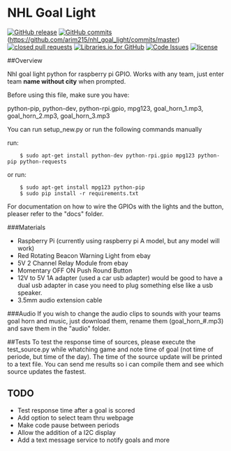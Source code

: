 # NHL Goal Light

[![GitHub release](https://img.shields.io/github/release/arim215/NHL_goal_light.svg)](https://github.com/arim215/nhl_goal_light/releases)
[![GitHub commits](https://img.shields.io/github/commits-since/arim215/NHL_goal_light/v1.1.svg?maxAge=2592000)]()(https://github.com/arim215/nhl_goal_light/commits/master)
[![closed pull requests](https://img.shields.io/github/issues-pr-closed/arim215/NHL_goal_light.svg)](https://github.com/arim215/nhl_goal_light/pulls?q=is%3Apr+is%3Aclosed)
[![Libraries.io for GitHub](https://img.shields.io/librariesio/github/arim215/NHL_goal_light.svg?maxAge=2592000)](https://github.com/arim215/nhl_goal_light/blob/master/requirements.txt)
[![Code Issues](https://www.quantifiedcode.com/api/v1/project/c0f4d36de7234c45bb7689af5a35c7ec/badge.svg)](https://www.quantifiedcode.com/app/project/c0f4d36de7234c45bb7689af5a35c7ec)
[![license](https://img.shields.io/github/license/arim215/NHL_goal_light.svg)](https://github.com/arim215/nhl_goal_light/blob/master/LICENSE)

##Overview

Nhl goal light python for raspberry pi GPIO. Works with any team, just enter team **name without city** when prompted.

Before using this file, make sure you have:

python-pip, python-dev, python-rpi.gpio, mpg123, goal_horn_1.mp3, goal_horn_2.mp3, goal_horn_3.mp3

You can run setup_new.py or run the following commands manually

run:

        $ sudo apt-get install python-dev python-rpi.gpio mpg123 python-pip python-requests
or run:

        $ sudo apt-get install mpg123 python-pip
        $ sudo pip install -r requirements.txt

For documentation on how to wire the GPIOs with the lights and the button, pleaser refer to the "docs" folder.

###Materials

* Raspberry Pi (currently using raspberry pi A model, but any model will work)
* Red Rotating Beacon Warning Light from ebay
* 5V 2 Channel Relay Module from ebay
* Momentary OFF ON Push Round Button
* 12V to 5V 1A adapter (used a car usb adapter) would be good to have a dual usb adapter in case you need to plug something else like a usb speaker.
* 3.5mm audio extension cable

###Audio
If you wish to change the audio clips to sounds with your teams goal horn and music, just download them, rename them (goal_horn_#.mp3) and save them in the "audio" folder.

##Tests
To test the response time of sources, please execute the test_source.py while whatching game and note time of goal (not time of periode, but time of the day). The time of the source update will be printed to a text file. You can send me results so i can compile them and see which source updates the fastest.

## TODO
* Test response time after a goal is scored
* Add option to select team thru webpage
* Make code pause between periods
* Allow the addition of a I2C display
* Add a text message service to notify goals and more
